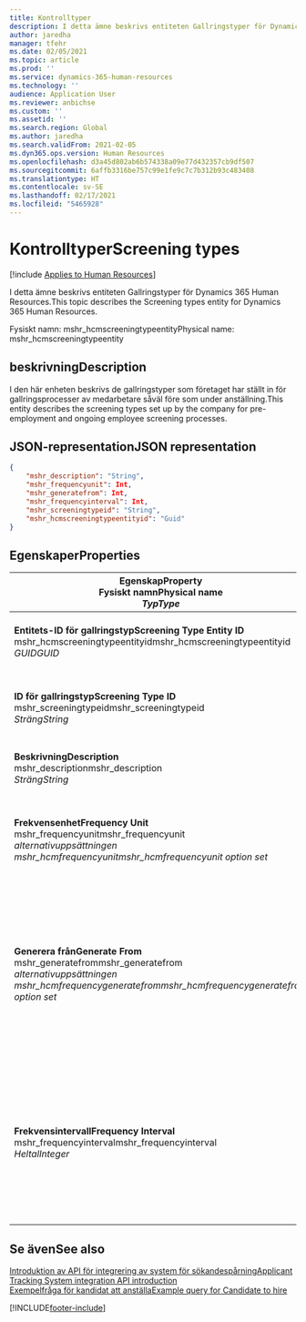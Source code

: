 ```yaml
---
title: Kontrolltyper
description: I detta ämne beskrivs entiteten Gallringstyper för Dynamics 365 Human Resources.
author: jaredha
manager: tfehr
ms.date: 02/05/2021
ms.topic: article
ms.prod: ''
ms.service: dynamics-365-human-resources
ms.technology: ''
audience: Application User
ms.reviewer: anbichse
ms.custom: ''
ms.assetid: ''
ms.search.region: Global
ms.author: jaredha
ms.search.validFrom: 2021-02-05
ms.dyn365.ops.version: Human Resources
ms.openlocfilehash: d3a45d802ab6b574338a09e77d432357cb9df507
ms.sourcegitcommit: 6affb3316be757c99e1fe9c7c7b312b93c483408
ms.translationtype: HT
ms.contentlocale: sv-SE
ms.lasthandoff: 02/17/2021
ms.locfileid: "5465928"
---
```

# <a name="screening-types"></a><span data-ttu-id="5bcf9-103">Kontrolltyper</span><span class="sxs-lookup"><span data-stu-id="5bcf9-103">Screening types</span></span>

[!include [Applies to Human Resources](../includes/applies-to-hr.md)]

<span data-ttu-id="5bcf9-104">I detta ämne beskrivs entiteten Gallringstyper för Dynamics 365 Human Resources.</span><span class="sxs-lookup"><span data-stu-id="5bcf9-104">This topic describes the Screening types entity for Dynamics 365 Human Resources.</span></span>

<span data-ttu-id="5bcf9-105">Fysiskt namn: mshr_hcmscreeningtypeentity</span><span class="sxs-lookup"><span data-stu-id="5bcf9-105">Physical name: mshr_hcmscreeningtypeentity</span></span>

## <a name="description"></a><span data-ttu-id="5bcf9-106">beskrivning</span><span class="sxs-lookup"><span data-stu-id="5bcf9-106">Description</span></span>

<span data-ttu-id="5bcf9-107">I den här enheten beskrivs de gallringstyper som företaget har ställt in för gallringsprocesser av medarbetare såväl före som under anställning.</span><span class="sxs-lookup"><span data-stu-id="5bcf9-107">This entity describes the screening types set up by the company for pre-employment and ongoing employee screening processes.</span></span>

## <a name="json-representation"></a><span data-ttu-id="5bcf9-108">JSON-representation</span><span class="sxs-lookup"><span data-stu-id="5bcf9-108">JSON representation</span></span>

```json
{
    "mshr_description": "String",
    "mshr_frequencyunit": Int,
    "mshr_generatefrom": Int,
    "mshr_frequencyinterval": Int,
    "mshr_screeningtypeid": "String",
    "mshr_hcmscreeningtypeentityid": "Guid"
}
```

## <a name="properties"></a><span data-ttu-id="5bcf9-109">Egenskaper</span><span class="sxs-lookup"><span data-stu-id="5bcf9-109">Properties</span></span>

| <span data-ttu-id="5bcf9-110">Egenskap</span><span class="sxs-lookup"><span data-stu-id="5bcf9-110">Property</span></span><br><span data-ttu-id="5bcf9-111">**Fysiskt namn**</span><span class="sxs-lookup"><span data-stu-id="5bcf9-111">**Physical name**</span></span><br><span data-ttu-id="5bcf9-112">**_Typ_**</span><span class="sxs-lookup"><span data-stu-id="5bcf9-112">**_Type_**</span></span> | <span data-ttu-id="5bcf9-113">Använd</span><span class="sxs-lookup"><span data-stu-id="5bcf9-113">Use</span></span> | <span data-ttu-id="5bcf9-114">beskrivning</span><span class="sxs-lookup"><span data-stu-id="5bcf9-114">Description</span></span> |
| --- | --- | --- |
| <span data-ttu-id="5bcf9-115">**Entitets-ID för gallringstyp**</span><span class="sxs-lookup"><span data-stu-id="5bcf9-115">**Screening Type Entity ID**</span></span><br><span data-ttu-id="5bcf9-116">mshr_hcmscreeningtypeentityid</span><span class="sxs-lookup"><span data-stu-id="5bcf9-116">mshr_hcmscreeningtypeentityid</span></span><br><span data-ttu-id="5bcf9-117">*GUID*</span><span class="sxs-lookup"><span data-stu-id="5bcf9-117">*GUID*</span></span> | <span data-ttu-id="5bcf9-118">Skrivskydd</span><span class="sxs-lookup"><span data-stu-id="5bcf9-118">Read-only</span></span><br><span data-ttu-id="5bcf9-119">Obligatoriskt</span><span class="sxs-lookup"><span data-stu-id="5bcf9-119">Required</span></span><br><span data-ttu-id="5bcf9-120">Systemgenererad</span><span class="sxs-lookup"><span data-stu-id="5bcf9-120">System-generated</span></span> | <span data-ttu-id="5bcf9-121">Unik, primär identifierare för posten för gallringstyp.</span><span class="sxs-lookup"><span data-stu-id="5bcf9-121">Unique primary identifier for the screening type record.</span></span> |
| <span data-ttu-id="5bcf9-122">**ID för gallringstyp**</span><span class="sxs-lookup"><span data-stu-id="5bcf9-122">**Screening Type ID**</span></span><br><span data-ttu-id="5bcf9-123">mshr_screeningtypeid</span><span class="sxs-lookup"><span data-stu-id="5bcf9-123">mshr_screeningtypeid</span></span><br><span data-ttu-id="5bcf9-124">*Sträng*</span><span class="sxs-lookup"><span data-stu-id="5bcf9-124">*String*</span></span> | <span data-ttu-id="5bcf9-125">Skrivskydd</span><span class="sxs-lookup"><span data-stu-id="5bcf9-125">Read/write</span></span><br><span data-ttu-id="5bcf9-126">Obligatoriskt</span><span class="sxs-lookup"><span data-stu-id="5bcf9-126">Required</span></span> | <span data-ttu-id="5bcf9-127">Användardefinierad, unik identifierare för gallringstyp.</span><span class="sxs-lookup"><span data-stu-id="5bcf9-127">User-defined unique identifier for the screening type.</span></span> |
| <span data-ttu-id="5bcf9-128">**Beskrivning**</span><span class="sxs-lookup"><span data-stu-id="5bcf9-128">**Description**</span></span><br><span data-ttu-id="5bcf9-129">mshr_description</span><span class="sxs-lookup"><span data-stu-id="5bcf9-129">mshr_description</span></span><br><span data-ttu-id="5bcf9-130">*Sträng*</span><span class="sxs-lookup"><span data-stu-id="5bcf9-130">*String*</span></span> | <span data-ttu-id="5bcf9-131">Skrivskydd</span><span class="sxs-lookup"><span data-stu-id="5bcf9-131">Read/write</span></span><br><span data-ttu-id="5bcf9-132">Obligatoriskt</span><span class="sxs-lookup"><span data-stu-id="5bcf9-132">Required</span></span> | <span data-ttu-id="5bcf9-133">Beskrivningen av gallringstypen.</span><span class="sxs-lookup"><span data-stu-id="5bcf9-133">The description of the screening type.</span></span> |
| <span data-ttu-id="5bcf9-134">**Frekvensenhet**</span><span class="sxs-lookup"><span data-stu-id="5bcf9-134">**Frequency Unit**</span></span><br><span data-ttu-id="5bcf9-135">mshr_frequencyunit</span><span class="sxs-lookup"><span data-stu-id="5bcf9-135">mshr_frequencyunit</span></span><br><span data-ttu-id="5bcf9-136">*alternativuppsättningen mshr_hcmfrequencyunit*</span><span class="sxs-lookup"><span data-stu-id="5bcf9-136">*mshr_hcmfrequencyunit option set*</span></span> | <span data-ttu-id="5bcf9-137">Skrivskydd</span><span class="sxs-lookup"><span data-stu-id="5bcf9-137">Read/write</span></span><br><span data-ttu-id="5bcf9-138">Obligatoriskt</span><span class="sxs-lookup"><span data-stu-id="5bcf9-138">Required</span></span> | <span data-ttu-id="5bcf9-139">Beskriver hur ofta gallring måste utföras för den tilldelade personen.</span><span class="sxs-lookup"><span data-stu-id="5bcf9-139">Describes the frequency with which the screening must be completed for the assigned person.</span></span> |
| <span data-ttu-id="5bcf9-140">**Generera från**</span><span class="sxs-lookup"><span data-stu-id="5bcf9-140">**Generate From**</span></span><br><span data-ttu-id="5bcf9-141">mshr_generatefrom</span><span class="sxs-lookup"><span data-stu-id="5bcf9-141">mshr_generatefrom</span></span><br><span data-ttu-id="5bcf9-142">*alternativuppsättningen mshr_hcmfrequencygeneratefrom*</span><span class="sxs-lookup"><span data-stu-id="5bcf9-142">*mshr_hcmfrequencygeneratefrom option set*</span></span> | <span data-ttu-id="5bcf9-143">Skrivskydd</span><span class="sxs-lookup"><span data-stu-id="5bcf9-143">Read-write</span></span><br><span data-ttu-id="5bcf9-144">Obligatoriskt</span><span class="sxs-lookup"><span data-stu-id="5bcf9-144">Required</span></span> | <span data-ttu-id="5bcf9-145">Om värdet Frekvens är något annat än "Endast vid en tidpunkt" avgör värdet GenerateFrom det datum från vilket nästa gallringshändelse ska beräknas.</span><span class="sxs-lookup"><span data-stu-id="5bcf9-145">If the Frequency value is any value other than “One-time only”, the GenerateFrom value determines the date from which to calculate the next screening event.</span></span> |
| <span data-ttu-id="5bcf9-146">**Frekvensintervall**</span><span class="sxs-lookup"><span data-stu-id="5bcf9-146">**Frequency Interval**</span></span><br><span data-ttu-id="5bcf9-147">mshr_frequencyinterval</span><span class="sxs-lookup"><span data-stu-id="5bcf9-147">mshr_frequencyinterval</span></span><br><span data-ttu-id="5bcf9-148">*Heltal*</span><span class="sxs-lookup"><span data-stu-id="5bcf9-148">*Integer*</span></span> | <span data-ttu-id="5bcf9-149">Skrivskydd</span><span class="sxs-lookup"><span data-stu-id="5bcf9-149">Read-write</span></span><br><span data-ttu-id="5bcf9-150">Obligatoriskt</span><span class="sxs-lookup"><span data-stu-id="5bcf9-150">Required</span></span> | <span data-ttu-id="5bcf9-151">Om värdet Frekvens är något annat än "Endast vid en tidpunkt" måste du definiera ett intervall för tidsenheterna mellan varje gallringshändelse.</span><span class="sxs-lookup"><span data-stu-id="5bcf9-151">If the Frequency value is any value other than “One-time only”, you must define an interval for the units of time between each screening event.</span></span> |

## <a name="see-also"></a><span data-ttu-id="5bcf9-152">Se även</span><span class="sxs-lookup"><span data-stu-id="5bcf9-152">See also</span></span>

[<span data-ttu-id="5bcf9-153">Introduktion av API för integrering av system för sökandespårning</span><span class="sxs-lookup"><span data-stu-id="5bcf9-153">Applicant Tracking System integration API introduction</span></span>](hr-admin-integration-ats-api-introduction.md)<br>
[<span data-ttu-id="5bcf9-154">Exempelfråga för kandidat att anställa</span><span class="sxs-lookup"><span data-stu-id="5bcf9-154">Example query for Candidate to hire</span></span>](hr-admin-integration-ats-api-candidate-to-hire-example-query.md)


[!INCLUDE[footer-include](../includes/footer-banner.md)]